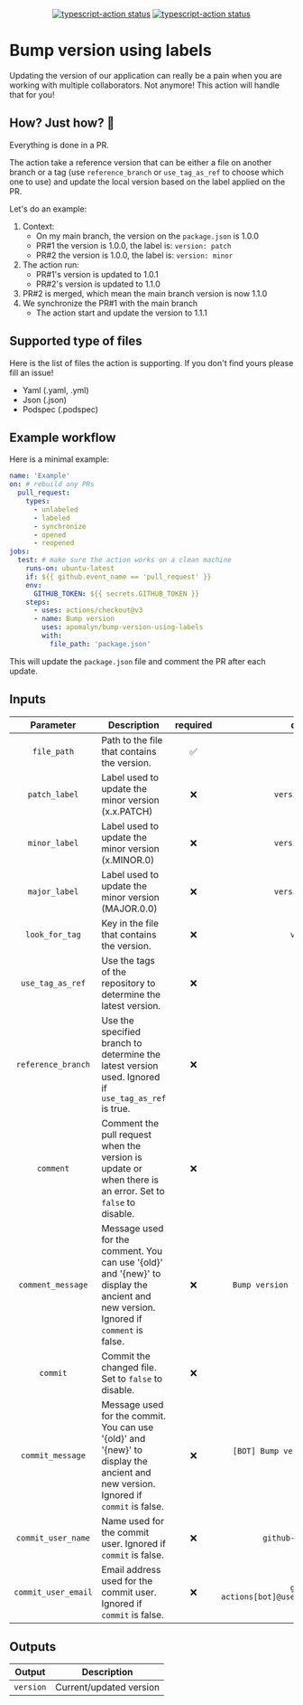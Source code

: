 <p align="center">
  <a href="https://github.com/apomalyn/bump-version-using-labels/actions/workflows/build.yml"><img alt="typescript-action status" src="https://github.com/apomalyn/bump-version-using-labels/actions/workflows/build.yml/badge.svg"></a>
  <a href="https://github.com/apomalyn/bump-version-using-labels/actions/workflows/test.yml"><img alt="typescript-action status" src="https://github.com/apomalyn/bump-version-using-labels/actions/workflows/test.yml/badge.svg"></a>
</p>

# Bump version using labels

Updating the version of our application can really be a pain when you are working with multiple
collaborators. Not anymore! This action will handle that for you!

## How? Just how? 🤔

Everything is done in a PR.

The action take a reference version that can be either a file on another branch or a tag (use `reference_branch`
or `use_tag_as_ref` to choose which one to use) and update the local version based on the label applied on the PR.

Let's do an example:

1. Context:
    - On my main branch, the version on the `package.json` is 1.0.0
    - PR#1 the version is 1.0.0, the label is: `version: patch`
    - PR#2 the version is 1.0.0, the label is: `version: minor`
2. The action run:
    - PR#1's version is updated to 1.0.1
    - PR#2's version is updated to 1.1.0
3. PR#2 is merged, which mean the main branch version is now 1.1.0
4. We synchronize the PR#1 with the main branch
    - The action start and update the version to 1.1.1

## Supported type of files

Here is the list of files the action is supporting. If you don't find yours please fill an issue!

- Yaml (.yaml, .yml)
- Json (.json)
- Podspec (.podspec)

## Example workflow

Here is a minimal example:

```yaml
name: 'Example'
on: # rebuild any PRs
  pull_request:
    types:
      - unlabeled
      - labeled
      - synchronize
      - opened
      - reopened
jobs:
  test: # make sure the action works on a clean machine
    runs-on: ubuntu-latest
    if: ${{ github.event_name == 'pull_request' }}
    env:
      GITHUB_TOKEN: ${{ secrets.GITHUB_TOKEN }}
    steps:
      - uses: actions/checkout@v3
      - name: Bump version
        uses: apomalyn/bump-version-using-labels
        with:
          file_path: 'package.json'
```

This will update the `package.json` file and comment the PR after each update.

## Inputs

|      Parameter      |                                                                                                                          Description | required |                     default                    |
|:-------------------:|----------------------------------------------------------------------------------------------------------------------------------|:--------:|:----------------------------------------------:|
|     `file_path`     |                                                 Path to the file that contains the version. |     ✅    |                                                |
|    `patch_label`    |                                                                                   Label used to update the minor version (x.x.PATCH) |     ❌    |                `version: Patch`                |
|    `minor_label`    |                                                                                   Label used to update the minor version (x.MINOR.0) |     ❌    |                `version: Minor`                |
|    `major_label`    |                                                                                   Label used to update the minor version (MAJOR.0.0) |     ❌    |                `version: Major`                |
|    `look_for_tag`   |                                                                                           Key in the file that contains the version. |     ❌    |                    `version`                   |
|   `use_tag_as_ref`  |                                                                      Use the tags of the repository to determine the latest version. |     ❌    |                      false                     |
|  `reference_branch` |                                  Use the specified branch to determine the latest version used. Ignored if `use_tag_as_ref` is true. |     ❌    |                     `main`                     |
|      `comment`      |                            Comment the pull request when the version is update or when there is an error. Set to `false` to disable. |     ❌    |                      false                     |
|  `comment_message`  | Message used for the comment. You can use '{old}' and '{new}' to display the ancient and new version. Ignored if `comment` is false. |     ❌    |       `Bump version from {old} to {new}`       |
|       `commit`      |                                                                                  Commit the changed file. Set to `false` to disable. |     ❌    |                      true                      |
|   `commit_message`  |   Message used for the commit. You can use '{old}' and '{new}' to display the ancient and new version. Ignored if `commit` is false. |     ❌    |    `[BOT] Bump version from {old} to {new}`    |
|  `commit_user_name` |                                                                         Name used for the commit user. Ignored if `commit` is false. |     ❌    |              `github-actions[bot]`             |
| `commit_user_email` |                                                                Email address used for the commit user. Ignored if `commit` is false. |     ❌    | `github-actions[bot]@users.noreply.github.com` |

## Outputs

|   Output  |             Description |
|:---------:|------------------------|
| `version` | Current/updated version |